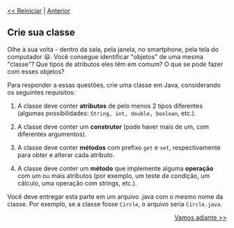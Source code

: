 <p align="left"><a href="../README.md"><< Reiniciar</a> | <a href="README01.md">Anterior</a></p>

## Crie sua classe

Olhe à sua volta - dentro da sala, pela janela, no smartphone, pela tela do computador :smiley:. Você consegue identificar "objetos" de uma mesma "classe"? Que tipos de atributos eles têm em comum? O que se pode fazer com esses objetos?

Para responder a essas questões, crie uma classe em Java, considerando os seguintes requisitos:

1. A classe deve conter **atributos** de pelo menos 2 tipos diferentes (algumas possibilidades: `String, int, double, boolean`, etc.).

2. A classe deve conter um **construtor** (pode haver mais de um, com diferentes argumentos).

3. A classe deve conter **métodos** com prefixo `get` e `set`, respectivamente para obter e alterar cada atributo.

4. A classe deve conter um **método** que implemente alguma **operação** com um ou mais atributos (por exemplo, um teste de condição, um cálculo, uma operação com strings, etc.).

Você deve entregar esta parte em um arquivo .java com o mesmo nome da classe. Por exemplo, se a classe fosse `Circle`, o arquivo seria `Circle.java`.

<p align="right"><a href="README03.md">Vamos adiante >></a> </p>

